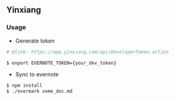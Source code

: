 ## Yinxiang

### Usage

- Generate token
```bash
# @link: https://app.yinxiang.com/api/DeveloperToken.action

$ export EVERNOTE_TOKEN={your_dev_token}
```

- Sync to evernote

```bash
$ npm install
$ ./evermark some_doc.md
```

